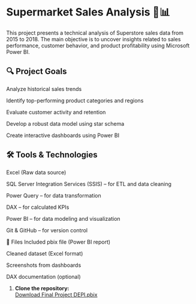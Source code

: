 # Supermarket Sales Analysis 🛒📊  

This project presents a technical analysis of Superstore sales data from 2015 to 2018. The main objective is to uncover insights related to sales performance, customer behavior, and product profitability using Microsoft Power BI.

## 🔍 Project Goals
Analyze historical sales trends

Identify top-performing product categories and regions

Evaluate customer activity and retention

Develop a robust data model using star schema

Create interactive dashboards using Power BI


## 🛠 Tools & Technologies

Excel (Raw data source)

SQL Server Integration Services (SSIS) – for ETL and data cleaning

Power Query – for data transformation

DAX – for calculated KPIs

Power BI – for data modeling and visualization

Git & GitHub – for version control

📂 Files Included
pbix file (Power BI report)

Cleaned dataset (Excel format)

Screenshots from dashboards

DAX documentation (optional)



1. **Clone the repository:**  
[Download Final Project DEPI.pbix](https://github.com/OmarAhmedWahby/DEPI-Final-Project/blob/main/DEPI%20FP.pbix)


